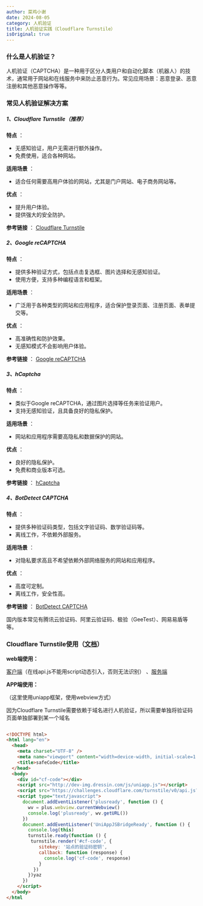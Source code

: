 ```yaml
---
author: 菜鸡小谢
date: 2024-08-05
category: 人机验证
title: 人机验证实践（Cloudflare Turnstile）
isOriginal: true
---
```

### 什么是人机验证？

人机验证（CAPTCHA）是一种用于区分人类用户和自动化脚本（机器人）的技术，通常用于网站和在线服务中来防止恶意行为。常见应用场景：恶意登录、恶意注册和其他恶意操作等等。

### 常见人机验证解决方案

##### 1、**Cloudflare Turnstile（推荐）**

 **特点** ：

* 无感知验证，用户无需进行额外操作。
* 免费使用，适合各种网站。

 **适用场景** ：

* 适合任何需要高用户体验的网站，尤其是门户网站、电子商务网站等。

 **优点** ：

* 提升用户体验。
* 提供强大的安全防护。

 **参考链接** ：
[Cloudflare Turnstile](https://developers.cloudflare.com/turnstile/)

##### 2、**Google reCAPTCHA**

 **特点** ：

* 提供多种验证方式，包括点击复选框、图片选择和无感知验证。
* 使用方便，支持多种编程语言和框架。

 **适用场景** ：

* 广泛用于各种类型的网站和应用程序，适合保护登录页面、注册页面、表单提交等。

 **优点** ：

* 高准确性和防护效果。
* 无感知模式不会影响用户体验。

 **参考链接** ：
[Google reCAPTCHA](https://www.google.com/recaptcha/)

##### 3、**hCaptcha**

 **特点** ：

* 类似于Google reCAPTCHA，通过图片选择等任务来验证用户。
* 支持无感知验证，且具备良好的隐私保护。

 **适用场景** ：

* 网站和应用程序需要高隐私和数据保护的网站。

 **优点** ：

* 良好的隐私保护。
* 免费和商业版本可选。

 **参考链接** ：
[hCaptcha](https://www.hcaptcha.com/)

##### 4、**BotDetect CAPTCHA**

 **特点** ：

* 提供多种验证码类型，包括文字验证码、数学验证码等。
* 离线工作，不依赖外部服务。

 **适用场景** ：

* 对隐私要求高且不希望依赖外部网络服务的网站和应用程序。

 **优点** ：

* 高度可定制。
* 离线工作，安全性高。

 **参考链接** ：
[BotDetect CAPTCHA](https://captcha.com/)

国内版本常见有腾讯云验证码、阿里云验证码、极验（GeeTest）、网易易盾等等。

### Cloudflare Turnstile使用（[文档](https://developers.cloudflare.com/turnstile/)）

**web端使用：**

[客户端](https://developers.cloudflare.com/turnstile/get-started/client-side-rendering/)（在线api.js不能用script动态引入，否则无法识别） 、[服务端](https://developers.cloudflare.com/turnstile/get-started/server-side-validation/)

**APP端使用：**

（这里使用uniapp框架，使用webview方式）

因为Cloudflare Turnstile需要依赖于域名进行人机验证，所以需要单独将验证码页面单独部署到某一个域名

```html

<!DOCTYPE html>
<html lang="en">
  <head>
    <meta charset="UTF-8" />
    <meta name="viewport" content="width=device-width, initial-scale=1.0" />
    <title>safeCode</title>
  </head>
  <body>
    <div id="cf-code"></div>
    <script src="http://dev-img.dressin.com/js/uniapp.js"></script>
    <script src="https://challenges.cloudflare.com/turnstile/v0/api.js?render=explicit"></script>
    <script type="text/javascript">
      document.addEventListener('plusready', function () {
        wv = plus.webview.currentWebview()
        console.log('plusready', wv.getURL())
      })
      document.addEventListener('UniAppJSBridgeReady', function () {
        console.log(this)
        turnstile.ready(function () {
         turnstile.render('#cf-code', {
            sitekey: '站点的验证码密钥',
            callback: function (response) {
              console.log('cf-code', response)
            }
          })
        })yaz
      })
    </script>
  </body>
</html
```
